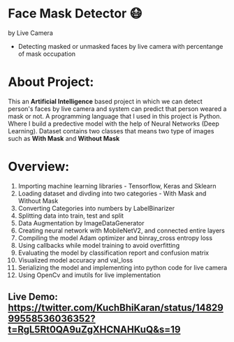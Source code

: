 # Face Mask Detector :mask:
by Live Camera 

- Detecting masked or unmasked faces by live camera with percentange of mask occupation

# About Project:
 This an **Artificial Intelligence** based project in which we can detect person's faces by live camera and system can predict that person weared a mask or not. A programming language that I used in this project is Python. Where I build a predective model with the help of Neural Networks (Deep Learning). Dataset contains two classes that means two type of images such as **With Mask** and **Without Mask**
 
# Overview:
 1. Importing machine learning libraries - Tensorflow, Keras and Sklearn
 2. Loading dataset and divding into two categories - With Mask and Without Mask
 3. Converting Categories into numbers by LabelBinarizer
 4. Splitting data into train, test and split
 5. Data Augmentation by ImageDataGenerator
 6. Creating neural network with MobileNetV2, and connected entire layers
 7. Compiling the model Adam optimizer and binray_cross entropy loss
 8. Using callbacks while model training to avoid overfitting
 9. Evaluating the model by classification report and confusion matrix
 10. Visualized model accuracy and val_loss
 11. Serializing the model and implementing into python code for live camera 
 12. Using OpenCv and imutils for live implementation

## Live Demo: https://twitter.com/KuchBhiKaran/status/1482999558536036352?t=RgL5Rt0QA9uZgXHCNAHKuQ&s=19
